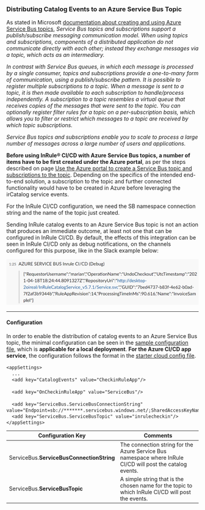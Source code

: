 ### Distributing Catalog Events to an Azure Service Bus Topic 

As stated in Microsoft [documentation about creating and using Azure Service Bus topics](https://docs.microsoft.com/en-us/azure/service-bus-messaging/service-bus-quickstart-topics-subscriptions-portal), _Service Bus topics and subscriptions support a publish/subscribe messaging communication model. When using topics and subscriptions, components of a distributed application do not communicate directly with each other; instead they exchange messages via a topic, which acts as an intermediary._

_In contrast with Service Bus queues, in which each message is processed by a single consumer, topics and subscriptions provide a one-to-many form of communication, using a publish/subscribe pattern. It is possible to register multiple subscriptions to a topic. When a message is sent to a topic, it is then made available to each subscription to handle/process independently. A subscription to a topic resembles a virtual queue that receives copies of the messages that were sent to the topic. You can optionally register filter rules for a topic on a per-subscription basis, which allows you to filter or restrict which messages to a topic are received by which topic subscriptions._

_Service Bus topics and subscriptions enable you to scale to process a large number of messages across a large number of users and applications._

**Before using InRule® CI/CD with Azure Service Bus topics, a number of items have to be first created under the Azure portal**, as per the steps described on page [Use the Azure portal to create a Service Bus topic and subscriptions to the topic](https://docs.microsoft.com/en-us/azure/service-bus-messaging/service-bus-quickstart-topics-subscriptions-portal).  Depending on the specifics of the intended end-to-end solution, a subscription to the topic and further connected functionality would have to be created in Azure before leveraging the irCatalog service events. 

For the InRule CI/CD configuration, we need the SB namespace connection string and the name of the topic just created.  

Sending InRule catalog events to an Azure Service Bus topic is not an action that produces an immediate outcome, at least not one that can be configured in InRule CI/CD.  By default, the effects of this integration can be seen in InRule CI/CD only as debug notifications, on the channels configured for this purpose, like in the Slack example below:


![Example debug Service Bus notification in Slack](../images/Sample9-ServiceBusSlack.PNG)

---
#### Configuration

In order to enable the distribution of catalog events to an Azure Service Bus topic, the minimal configuration can be seen in the [sample configuration file](../config/InRuleCICD_ServiceBus.config), which is **applicable for a local deployment**.  **For the Azure CI/CD app service**, the configuration follows the format in the [starter cloud config file](../config/InRule.CICD.Runtime.Service.config.json). 

```
<appSettings>
  ...
  <add key="CatalogEvents" value="CheckinRuleApp"/>

  <add key="OnCheckinRuleApp" value="ServiceBus"/>

  <add key="ServiceBus.ServiceBusConnectionString" value="Endpoint=sb://*******.servicebus.windows.net/;SharedAccessKeyName=RootManageSharedAccessKey;SharedAccessKey=***********************"/>
  <add key="ServiceBus.ServiceBusTopic" value="inrulecheckin"/>
</appSettings>
```

|Configuration Key | Comments
--- | ---
|ServiceBus.**ServiceBusConnectionString**| The connection string for the Azure Service Bus namespace where InRule CI/CD will post the catalog events.
|ServiceBus.**ServiceBusTopic**| A simple string that is the chosen name for the topic to which InRule CI/CD will post the events.
